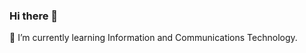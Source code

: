 ### Hi there 👋

 🌱 I’m currently learning Information and Communications Technology.



<!--
**mj-88/mj-88** is a ✨ _special_ ✨ repository because its `README.md` (this file) appears on your GitHub profile.

Here are some ideas to get you started:

- 🔭 I’m currently working on ...
- 🌱 I’m currently learning ...
- 👯 I’m looking to collaborate on ...
- 🤔 I’m looking for help with ...
- 💬 Ask me about ...
- 📫 How to reach me: ...
- 😄 Pronouns: ...
- ⚡ Fun fact: ...

- 🔥 Velog : https://velog.io/@daegari
- 🔥 Baekjoon Algorithm : https://www.acmicpc.net/user/choiminji_1
-->
